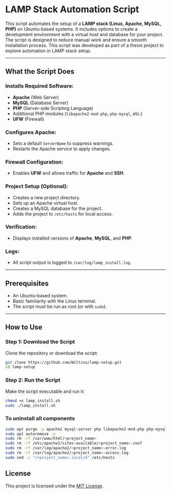 # LAMP Stack Automation Script

This script automates the setup of a **LAMP stack (Linux, Apache, MySQL, PHP)** on Ubuntu-based systems. It includes options to create a development environment with a virtual host and database for your project. The script is designed to reduce manual work and ensure a smooth installation process.
This script was developed as part of a thesis project to explore automation in LAMP stack setup.

---

## What the Script Does

### Installs Required Software:
- **Apache** (Web Server)
- **MySQL** (Database Server)
- **PHP** (Server-side Scripting Language)
- Additional PHP modules (`libapache2-mod-php`, `php-mysql`, etc.)
- **UFW** (Firewall)

### Configures Apache:
- Sets a default `ServerName` to suppress warnings.
- Restarts the Apache service to apply changes.

### Firewall Configuration:
- Enables **UFW** and allows traffic for **Apache** and **SSH**.

### Project Setup (Optional):
- Creates a new project directory.
- Sets up an Apache virtual host.
- Creates a MySQL database for the project.
- Adds the project to `/etc/hosts` for local access.

### Verification:
- Displays installed versions of **Apache**, **MySQL**, and **PHP**.

### Logs:
- All script output is logged to `/var/log/lamp_install.log`.

---

## Prerequisites
- An Ubuntu-based system.
- Basic familiarity with the Linux terminal.
- The script must be run as root (or with `sudo`).

---

## How to Use

### Step 1: Download the Script
Clone the repository or download the script:
```bash
git clone https://github.com/Wiltzsu/lamp-setup.git
cd lamp-setup
```
### Step 2: Run the Script
Make the script executable and run it:
```bash
chmod +x lamp_install.sh
sudo ./lamp_install.sh
```
### To uninstall all components
```bash
sudo apt purge -y apache2 mysql-server php libapache2-mod-php php-mysql
sudo apt autoremove -y
sudo rm -rf /var/www/html/<project_name>
sudo rm -rf /etc/apache2/sites-available/<project_name>.conf
sudo rm -rf /var/log/apache2/<project_name>-error.log
sudo rm -rf /var/log/apache2/<project_name>-access.log
sudo sed -i "/<project_name>.local/d" /etc/hosts
```
## License

This project is licensed under the [MIT License](LICENSE).